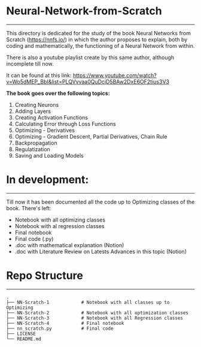 # Neural-Network-from-Scratch
-----

This directory is dedicated for the study of the book Neural Networks from Scratch (https://nnfs.io/) in which the author proposes to explain, both by coding and mathematically, the functioning of a Neural Network from within.

There is also a youtube playlist create by this same author, although incomplete till now.

It can be found at this link: https://www.youtube.com/watch?v=Wo5dMEP_BbI&list=PLQVvvaa0QuDcjD5BAw2DxE6OF2tius3V3

**The book goes over the following topics:**
1. Creating Neurons
2. Adding Layers
3. Creating Activation Functions
4. Calculating Error through Loss Functions
5. Optimizing - Derivatives
6. Optimizing - Gradient Descent, Partial Derivatives, Chain Rule
7. Backpropagation
8. Regulatization
9. Saving and Loading Models

# In development:
-----
Till now it has been documented all the code up to Optimizing classes of the book. 
There's left:

* Notebook with all optimizing classes
* Notebook with al regression classes
* Final notebook
* Final code (.py)
* .doc with mathematical explanation (Notion)
* .doc with Literature Review on Latests Advances in this topic (Notion)

# Repo Structure
-----

    .
    ├── NN-Scratch-1            # Notebook with all classes up to Optimizing
    ├── NN-Scratch-2            # Notebook with all optimization classes
    ├── NN-Scratch-3            # Notebook with all Regression classes
    ├── NN-Scratch-4            # Final notebook
    ├── nn_scratch.py           # Final code
    ├── LICENSE
    └── README.md
